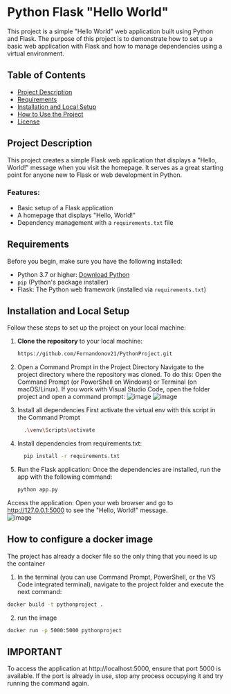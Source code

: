 # Python Flask "Hello World"

This project is a simple "Hello World" web application built using Python and Flask. The purpose of this project is to demonstrate how to set up a basic web application with Flask and how to manage dependencies using a virtual environment.

## Table of Contents

- [Project Description](#project-description)
- [Requirements](#requirements)
- [Installation and Local Setup](#installation-and-local-setup)
- [How to Use the Project](#how-to-use-the-project)
- [License](#license)

## Project Description

This project creates a simple Flask web application that displays a "Hello, World!" message when you visit the homepage. It serves as a great starting point for anyone new to Flask or web development in Python.

### Features:
- Basic setup of a Flask application
- A homepage that displays "Hello, World!"
- Dependency management with a `requirements.txt` file

## Requirements

Before you begin, make sure you have the following installed:

- Python 3.7 or higher: [Download Python](https://www.python.org/downloads/)
- `pip` (Python's package installer)
- Flask: The Python web framework (installed via `requirements.txt`)

## Installation and Local Setup

Follow these steps to set up the project on your local machine:

1. **Clone the repository** to your local machine:

   ```bash
   https://github.com/Fernandonov21/PythonProject.git
2. Open a Command Prompt in the Project Directory
Navigate to the project directory where the repository was cloned. To do this:
Open the Command Prompt (or PowerShell on Windows) or Terminal (on macOS/Linux).
If you work with Visual Studio Code, open the folder project and open a command prompt:
![image](https://github.com/user-attachments/assets/16922650-ead3-4926-ab60-f21f30948f5a)
![image](https://github.com/user-attachments/assets/a7004a8c-0080-4b8b-bfa5-a6a3f1c6fd77)

3. Install all dependencies
First activate the virtual env with this script in the Command Prompt
    ```bash
      .\venv\Scripts\activate
    ```
4. Install dependencies from requirements.txt:
    ```bash
      pip install -r requirements.txt
    ```
5. Run the Flask application:
Once the dependencies are installed, run the app with the following command:

    ```bash
    python app.py
    ```
Access the application:
Open your web browser and go to http://127.0.0.1:5000 to see the "Hello, World!" message.    
                        ![image](https://github.com/user-attachments/assets/2254e28b-29f9-4a86-aaea-37eefa4839e5)

## How to configure a docker image
The project has already a docker file so the only thing that you need is up the container
1. In the terminal (you can use Command Prompt, PowerShell, or the VS Code integrated terminal), navigate to the project folder and execute the next command:
```bash
docker build -t pythonproject .
```
2. run the image
```bash
docker run -p 5000:5000 pythonproject
```
## IMPORTANT
To access the application at http://localhost:5000, ensure that port 5000 is available. If the port is already in use, stop any process occupying it and try running the command again.

   

